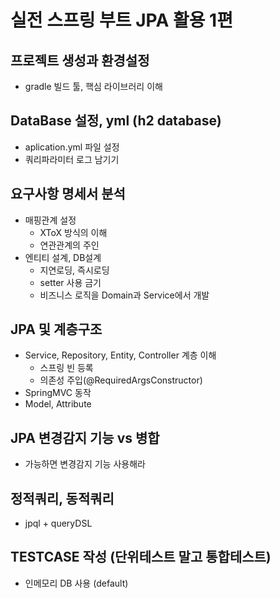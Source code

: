 # 실전 스프링 부트 JPA 활용 1편
## 프로젝트 생성과 환경설정
* gradle 빌드 툴, 핵심 라이브러리 이해
## DataBase 설정, yml (h2 database)
* aplication.yml 파일 설정
* 쿼리파라미터 로그 남기기
## 요구사항 명세서 분석
* 매핑관계 설정
  * XToX 방식의 이해
  * 연관관계의 주인
* 엔티티 설계, DB설계
  * 지연로딩, 즉시로딩
  * setter 사용 금기
  * 비즈니스 로직을 Domain과 Service에서 개발
## JPA 및 계층구조
* Service, Repository, Entity, Controller 계층 이해
  * 스프링 빈 등록
  * 의존성 주입(@RequiredArgsConstructor)
* SpringMVC 동작
* Model, Attribute
## JPA 변경감지 기능 vs 병합
* 가능하면 변경감지 기능 사용해라
## 정적쿼리, 동적쿼리 
* jpql + queryDSL
## TESTCASE 작성 (단위테스트 말고 통합테스트)
* 인메모리 DB 사용 (default)